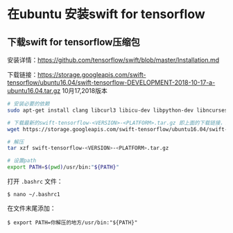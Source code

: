 # 在ubuntu 安装swift for tensorflow



## 下载swift for tensorflow压缩包

安装详情：https://github.com/tensorflow/swift/blob/master/Installation.md

下载链接：https://storage.googleapis.com/swift-tensorflow/ubuntu16.04/swift-tensorflow-DEVELOPMENT-2018-10-17-a-ubuntu16.04.tar.gz  10月17,2018版本



```bash
# 安装必要的依赖
sudo apt-get install clang libcurl3 libicu-dev libpython-dev libncurses5-dev

# 下载最新的swift-tensorflow-<VERSION>-<PLATFORM>.tar.gz 即上面的下载链接，最新的按照安装详情页面的链接获取。
wget https://storage.googleapis.com/swift-tensorflow/ubuntu16.04/swift-tensorflow-DEVELOPMENT-2018-10-17-a-ubuntu16.04.tar.gz

# 解压
tar xzf swift-tensorflow-<VERSION>-<PLATFORM>.tar.gz

# 设置path
export PATH=$(pwd)/usr/bin:"${PATH}"


```

打开 `.bashrc` 文件：

```
$ nano ~/.bashrc1
```

在文件末尾添加：

```
$ export PATH=你解压的地方/usr/bin:"${PATH}"
```